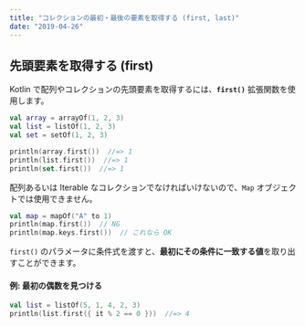 ```yaml
---
title: "コレクションの最初・最後の要素を取得する (first, last)"
date: "2019-04-26"
---
```


先頭要素を取得する (first)
----

Kotlin で配列やコレクションの先頭要素を取得するには、**`first()`** 拡張関数を使用します。

```kotlin
val array = arrayOf(1, 2, 3)
val list = listOf(1, 2, 3)
val set = setOf(1, 2, 3)

println(array.first())  //=> 1
println(list.first())  //=> 1
println(set.first())  //=> 1
```

配列あるいは Iterable なコレクションでなければいけないので、`Map` オブジェクトでは使用できません。

```kotlin
val map = mapOf("A" to 1)
println(map.first())  // NG
println(map.keys.first())  // これなら OK
```

`first()` のパラメータに条件式を渡すと、**最初にその条件に一致する値**を取り出すことができます。

#### 例: 最初の偶数を見つける

```kotlin
val list = listOf(5, 1, 4, 2, 3)
println(list.first({ it % 2 == 0 }))  //=> 4
```

